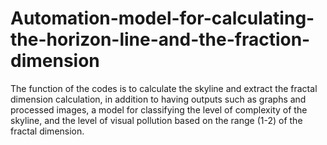 # Automation-model-for-calculating-the-horizon-line-and-the-fraction-dimension
The function of the codes is to calculate the skyline and extract the fractal dimension calculation, in addition to having outputs such as graphs and processed images, a model for classifying the level of complexity of the skyline, and the level of visual pollution based on the range (1-2) of the fractal dimension.
